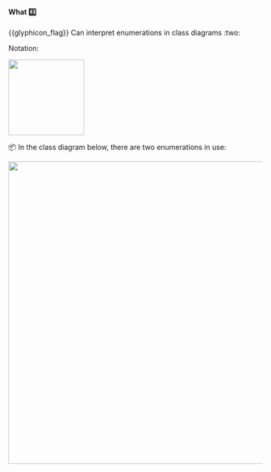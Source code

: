 <div id="title">

#### What :two:

</div>
<span id="outcomes">{{glyphicon_flag}} Can interpret enumerations in class diagrams :two:</span>

<div id="body">

Notation:

<img src="{{baseUrl}}/uml/classDiagrams/enumerations/what/images/notation.png" width="150" />

<tip-box>

:package: In the class diagram below, there are two enumerations in use:

<img src="{{baseUrl}}/uml/classDiagrams/enumerations/what/images/playerTurn.png" width="600" />
<p/>

</tip-box>

</div>

<div id="extras">
</div>